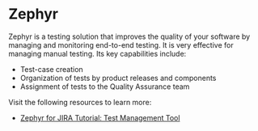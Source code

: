 # Zephyr

Zephyr is a testing solution that improves the quality of your software by managing and monitoring end-to-end testing. It is very effective for managing manual testing. Its key capabilities include:

- Test-case creation
- Organization of tests by product releases and components
- Assignment of tests to the Quality Assurance team

Visit the following resources to learn more:

- [Zephyr for JIRA Tutorial: Test Management Tool](https://www.guru99.com/zephyr-agile-jira.html)

